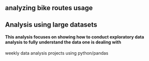 ## analyzing bike routes usage
## Analysis using large datasets
#### This analysis focuses on showing how to conduct exploratory data analysis to fully understand the data one is dealing with 
weekly data analysis projects using python/pandas
